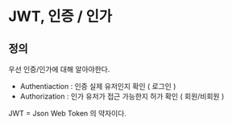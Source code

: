 # JWT, 인증 / 인가

## 정의

우선 인증/인가에 대해 알아야한다.

- Authentiaction : 인증
실제 유저인지 확인 ( 로그인 )
- Authorization : 인가
유저가 접근 가능한지 허가 확인 ( 회원/비회원 )


JWT = Json Web Token 의 약자이다.

